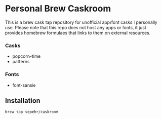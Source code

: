 # Personal Brew Caskroom
This is a brew cask tap repository for unofficial app/font casks I personally use. Please note that this repo does not host any apps or fonts, it just provides homebrew formulaes that links to them on external resources.  

### Casks
- popcorn-time
- patterns

### Fonts
- font-sansie

## Installation
```shell
brew tap sepehr/caskroom
```
